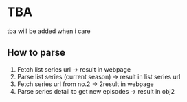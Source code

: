 # TBA
tba will be added when i care


## How to parse
1. Fetch list series url -> result in webpage
2. Parse list series (current season) -> result in list series url
3. Fetch series url from no.2 -> 2result in webpage
4. Parse series detail to get new episodes -> result in obj2

